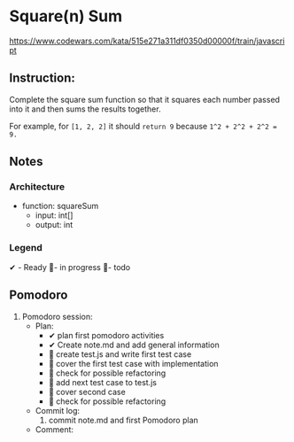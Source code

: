 # Square(n) Sum
https://www.codewars.com/kata/515e271a311df0350d00000f/train/javascript
## Instruction:
Complete the square sum function so that it squares each number passed into it and then sums the results together.

For example, for ```[1, 2, 2]``` it should ```return 9``` because ```1^2 + 2^2 + 2^2 = 9.```


## Notes
### Architecture
* function: squareSum
    * input: int[]
    * output: int
	
### Legend
 ✔ - Ready
 🚧- in progress
 📃- todo
 
## Pomodoro
1. Pomodoro session:
    * Plan:  
        * ✔ plan first pomodoro activities
        * ✔ Create note.md and add general information 
        * 📃 create test.js and write first test case
        * 📃 cover the first test case with implementation
        * 📃 check for possible refactoring
        * 📃 add next test case to test.js
        * 📃 cover second case
        * 📃 check for possible refactoring
    * Commit log:
        1. commit note.md and first Pomodoro plan
    * Comment: 
